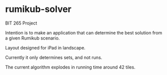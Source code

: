 # rumikub-solver
BIT 265 Project

Intention is to make an application that can determine the best solution from a given Rumikub scenario.

Layout designed for iPad in landscape.

Currently it only determines sets, and not runs.

The current algorithm explodes in running time around 42 tiles.
